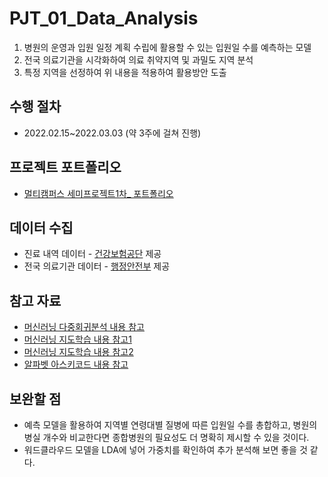 # PJT_01_Data_Analysis

1. 병원의 운영과 입원 일정 계획 수립에 활용할 수 있는 입원일 수를 예측하는 모델 
2. 전국 의료기관을 시각화하여 의료 취약지역 및 과밀도 지역 분석
3. 특정 지역을 선정하여 위 내용을 적용하여 활용방안 도출 

## 수행 절차

- 2022.02.15~2022.03.03 (약 3주에 걸쳐 진행)

## 프로젝트 포트폴리오

- [멀티캠퍼스 세미프로젝트1차_ 포트폴리오](https://github.com/jibook/PJT_01_First_Data_Analysis/blob/master/PJT_01_PPT.md)

## 데이터 수집

- 진료 내역 데이터 - [건강보험공단](https://www.data.go.kr/data/15007115/fileData.do) 제공
- 전국 의료기관 데이터 - [행정안전부](https://www.data.go.kr/data/15096293/standard.do) 제공

## 참고 자료

- [머신러닝 다중회귀분석 내용 참고](https://kimdingko-world.tistory.com/103)
- [머신러닝 지도학습 내용 참고1](https://ikkison.tistory.com/50)
- [머신러닝 지도학습 내용 참고2](https://wonhwa.tistory.com/33)
- [알파벳 아스키코드 내용 참고](https://codedragon.tistory.com/2547)

## 보완할 점

- 예측 모델을 활용하여 지역별 연령대별 질병에 따른 입원일 수를 총합하고, 병원의 병실 개수와 비교한다면 종합병원의 필요성도 더 명확히 제시할 수 있을 것이다.
- 워드클라우드 모델을 LDA에 넣어 가중치를 확인하여 추가 분석해 보면 좋을 것 같다.